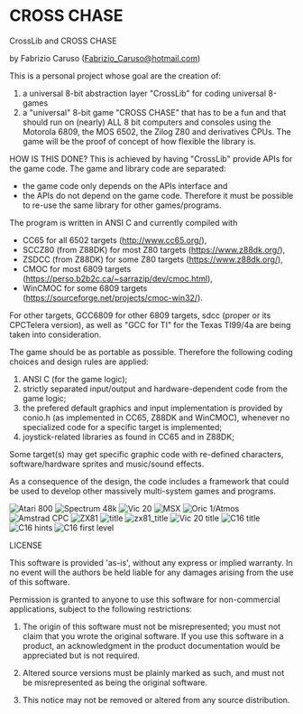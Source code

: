 # CROSS CHASE
CrossLib and CROSS CHASE

by Fabrizio Caruso (Fabrizio_Caruso@hotmail.com)

This is a personal project whose goal are the creation of:
1. a universal 8-bit abstraction layer "CrossLib" for coding universal 8-games
2. a "universal" 8-bit game "CROSS CHASE" that has to be a fun and that should run
on (nearly) ALL 8 bit computers and consoles using the Motorola 6809, the MOS 6502, the Zilog Z80 and derivatives CPUs.
The game will be the proof of concept of how flexible the library is.

HOW IS THIS DONE?
This is achieved  by having "CrossLib" provide APIs for the game code.
The game and library code are  separated: 
- the game code only depends on the APIs interface and 
- the APIs do not depend on the game code. Therefore it must be possible to re-use the same library for other games/programs.

The program is written in ANSI C and currently compiled with 
- CC65 for all 6502 targets (http://www.cc65.org/), 
- SCCZ80 (from Z88DK) for most Z80 targets (https://www.z88dk.org/), 
- ZSDCC (from Z88DK) for some Z80 targets (https://www.z88dk.org/),
- CMOC for most 6809 targets (https://perso.b2b2c.ca/~sarrazip/dev/cmoc.html),
- WinCMOC for some 6809 targets (https://sourceforge.net/projects/cmoc-win32/).

For other targets, GCC6809 for other 6809 targets, sdcc (proper or its CPCTelera version), as well as "GCC for TI" for the Texas TI99/4a are being taken into consideration. 

The game should be as portable as possible.
Therefore the following coding choices and design rules are applied:
1. ANSI C (for the game logic);
2. strictly separated input/output and hardware-dependent code from the game logic;
3. the prefered default graphics and input implementation is provided by conio.h (as implemented in CC65, Z88DK and WinCMOC), whenever no specialized code for a specific target is implemented;
4. joystick-related libraries as found in CC65 and in Z88DK;

Some target(s) may get specific graphic code with re-defined characters, software/hardware sprites and music/sound effects.

As a consequence of the design, the code includes a framework that could be used to develop other massively multi-system games and programs. 

![Atari 800](images/atari800.jpg)
![Spectrum 48k](images/spectrum.jpg)
![Vic 20](images/vic20_1.jpg)
![MSX](images/msx.jpg)
![Oric 1/Atmos](images/Oric.jpg)
![Amstrad CPC](images/cpc.jpg)
![ZX81](images/zx81_1.jpg)
![title](images/title.jpg)
![zx81_title](images/zx81_title.jpg)
![Vic 20 title](images/vic20_title.jpg)
![C16 title](images/c264_title.jpg)
![C16 hints](images/c264_hints.jpg)
![C16 first level](images/c264_level1.jpg)

LICENSE

This software is provided 'as-is', without any express or implied warranty.
In no event will the authors be held liable for any damages arising from
the use of this software.

Permission is granted to anyone to use this software for non-commercial applications, 
subject to the following restrictions:

1. The origin of this software must not be misrepresented; you must not
claim that you wrote the original software. If you use this software in
a product, an acknowledgment in the product documentation would be
appreciated but is not required.

2. Altered source versions must be plainly marked as such, and must not
be misrepresented as being the original software.

3. This notice may not be removed or altered from any source distribution.
